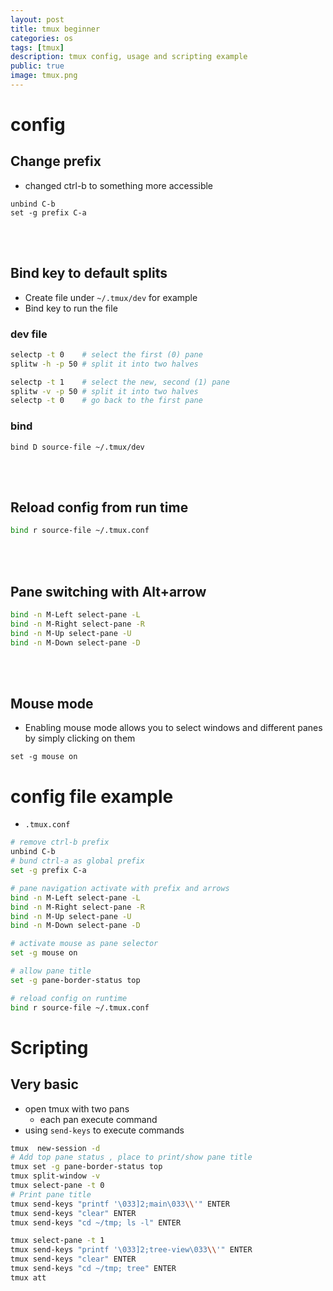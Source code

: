 ```yaml
---
layout: post
title: tmux beginner 
categories: os
tags: [tmux]
description: tmux config, usage and scripting example
public: true
image: tmux.png
---
```


# config
## Change prefix
- changed ctrl-b to something more accessible
```
unbind C-b
set -g prefix C-a
```
&nbsp;  
&nbsp;  
## Bind key to default splits
- Create file under `~/.tmux/dev` for example
- Bind key to run the file

### dev file

```bash
selectp -t 0    # select the first (0) pane
splitw -h -p 50 # split it into two halves

selectp -t 1    # select the new, second (1) pane
splitw -v -p 50 # split it into two halves
selectp -t 0    # go back to the first pane
```

### bind
```
bind D source-file ~/.tmux/dev
```
&nbsp;  
&nbsp;  
## Reload config from run time

```bash
bind r source-file ~/.tmux.conf
```
&nbsp;  
&nbsp;  
## Pane switching with Alt+arrow

```bash
bind -n M-Left select-pane -L
bind -n M-Right select-pane -R
bind -n M-Up select-pane -U
bind -n M-Down select-pane -D
```
&nbsp;  
&nbsp;  
## Mouse mode
- Enabling mouse mode allows you to select windows and different panes by simply clicking on them
  
```
set -g mouse on
```

# config file example
- `.tmux.conf`

```bash
# remove ctrl-b prefix
unbind C-b
# bund ctrl-a as global prefix
set -g prefix C-a

# pane navigation activate with prefix and arrows
bind -n M-Left select-pane -L
bind -n M-Right select-pane -R
bind -n M-Up select-pane -U
bind -n M-Down select-pane -D

# activate mouse as pane selector
set -g mouse on

# allow pane title
set -g pane-border-status top

# reload config on runtime
bind r source-file ~/.tmux.conf
```

# Scripting
## Very basic
- open tmux with two pans
  - each pan execute command
- using `send-keys` to execute commands

```bash
tmux  new-session -d
# Add top pane status , place to print/show pane title
tmux set -g pane-border-status top
tmux split-window -v
tmux select-pane -t 0
# Print pane title
tmux send-keys "printf '\033]2;main\033\\'" ENTER 
tmux send-keys "clear" ENTER
tmux send-keys "cd ~/tmp; ls -l" ENTER

tmux select-pane -t 1
tmux send-keys "printf '\033]2;tree-view\033\\'" ENTER 
tmux send-keys "clear" ENTER
tmux send-keys "cd ~/tmp; tree" ENTER
tmux att
```